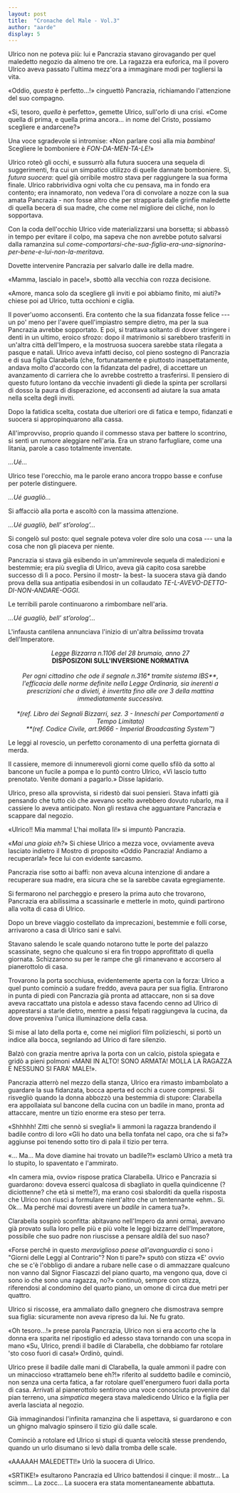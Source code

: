 ```yaml
---
layout: post
title:  "Cronache del Male - Vol.3"
author: "aarde"
display: 5
---
```

Ulrico non ne poteva più: lui e Pancrazia stavano girovagando per quel maledetto negozio da almeno tre ore. La ragazza era euforica, ma il povero Ulrico aveva passato l'ultima mezz'ora a immaginare modi per togliersi la vita. 

«Oddio, *questa* è perfetto...!» cinguettò Pancrazia, richiamando l'attenzione del suo compagno. 

«Si, tesoro, *quella* è perfetto», gemette Ulrico, sull'orlo di una crisi. «Come quella di prima, e quella prima ancora... in nome del Cristo, possiamo scegliere e andarcene?»

Una voce sgradevole si intromise: «Non parlare così alla mia *bambina!* Scegliere le bomboniere è *FON-DA-MEN-TA-LE!*» 

Ulrico roteò gli occhi, e sussurrò alla futura suocera una sequela di suggerimenti, fra cui un simpatico utilizzo di quelle dannate bomboniere. Sì, *futura suocera*: quel già orribile mostro stava per raggiungere la sua forma finale. Ulrico rabbrividiva ogni volta che cu pensava, ma in fondo era contento; era innamorato, non vedeva l'ora di convolare a nozze con la sua amata Pancrazia - non fosse altro che per strapparla dalle grinfie maledette di quella becera di sua madre, che come nel migliore dei cliché, non lo sopportava. 

Con la coda dell'occhio Ulrico vide materializzarsi una borsetta; si abbassò in tempo per evitare il colpo, ma sapeva che non avrebbe potuto salvarsi dalla ramanzina sul *come-comportarsi-che-sua-figlia-era-una-signorina-per-bene-e-lui-non-la-meritava*. 

Dovette intervenire Pancrazia per salvarlo dalle ire della madre.

«Mamma, lascialo in pace!», sbottò alla vecchia con rozza decisione.

«Amore, manca solo da scegliere gli inviti e poi abbiamo finito, mi aiuti?» chiese poi ad Ulrico, tutta occhioni e ciglia.

Il pover'uomo acconsentì. Era contento che la sua fidanzata fosse felice --- un po' meno per l'avere quell'impiastro sempre dietro, ma per la sua Pancrazia avrebbe sopportato. E poi, si trattava soltanto di dover stringere i denti in un ultimo, eroico sfrozo: dopo il matrimonio si sarebbero trasferiti in un'altra città dell'Impero, e la mostruosa suocera sarebbe stata rilegata a pasque e natali. Ulrico aveva infatti deciso, col pieno sostegno di Pancrazia e di sua figlia Clarabella (che, fortunatamente e piuttosto inaspettatamente, andava molto d'accordo con la fidanzata del padre), di accettare un avanzamento di carriera che lo avrebbe costretto a trasferirsi. Il pensiero di questo futuro lontano da vecchie invadenti gli diede la spinta per scrollarsi di dosso la paura di disperazione, ed acconsentì ad aiutare la sua amata nella scelta degli inviti.

Dopo la fatidica scelta, costata due ulteriori ore di fatica e tempo, fidanzati e suocera si appropinquarono alla cassa.

All'improvviso, proprio quando il commesso stava per battere lo scontrino, si sentì un rumore aleggiare nell'aria. Era un strano farfugliare, come una litania, parole a caso totalmente inventate.

*...Ué...* 

Ulrico tese l'orecchio, ma le parole erano ancora troppo basse e confuse per poterle distinguere.

*...Ué guagliò...* 

Si affacciò alla porta e ascoltò con la massima attenzione. 

*...Ué guagliò, bell’ st’orolog’...* 

Si congelò sul posto: quel segnale poteva voler dire solo una cosa --- una la cosa che non gli piaceva per niente.

Pancrazia si stava già esibendo in un'ammirevole sequela di maledizioni e bestemmie; era più sveglia di Ulrico, aveva già capito cosa sarebbe successo di lì a poco. Persino il mostr- la best- la suocera stava già dando prova della sua antipatia esibendosi in un collaudato *TE-L-AVEVO-DETTO-DI-NON-ANDARE-OGGI*.

Le terribili parole continuarono a rimbombare nell'aria.

*...Ué guagliò, bell’ st’orolog’...* 

L'infausta cantilena annunciava l'inizio di un'altra *belissima* trovata dell'Imperatore.

<p style="text-align: center;">
<i>Legge Bizzarra n.1106 del 28 brumaio, anno 27</i><br>
<b>DISPOSIZONI SULL'INVERSIONE NORMATIVA</b><br>
<br>
<i>Per ogni cittadino che ode il segnale n.316* tramite sistema IBS**, l'efficacia delle norme definite nella Legge Ordinaria, sia inerenti a prescrizioni che a divieti, è invertita fino alle ore 3 della mattina immediatamente successiva.</i><br>
<br>
<i>*(ref. Libro dei Segnali Bizzarri, sez. 3 - Inneschi per Comportamenti a Tempo Limitato)</i><br>
<i>**(ref. Codice Civile, art.9666 - Imperial Broadcasting System&trade;)</i></p>

Le leggi al rovescio, un perfetto coronamento di una perfetta giornata di merda.

<!-- Simone: riletto fino a qui -->

Il cassiere, memore di innumerevoli giorni come quello sfilò da sotto al bancone un fucile a pompa e lo puntò contro Ulrico, «Vi lascio tutto prenotato. Venite domani a pagarlo.» Disse lapidario.

Ulrico, preso alla sprovvista, si ridestò dai suoi pensieri. Stava infatti già pensando che tutto ciò che avevano scelto avrebbero dovuto rubarlo, ma il cassiere lo aveva anticipato. Non gli restava che agguantare Pancrazia e scappare dal negozio.

«Ulrico!! Mia mamma! L'hai mollata lì!» si impuntò Pancrazia.

«*Mai una gioia eh?*» Si chiese Ulrico a mezza voce, ovviamente aveva lasciato indietro il Mostro di proposito «Oddio Pancrazia! Andiamo a recuperarla!» fece lui con evidente sarcasmo.

Pancrazia rise sotto ai baffi: non aveva alcuna intenzione di andare a recuperare sua madre, era sicura che se la sarebbe cavata egregiamente.

Si fermarono nel parcheggio e presero la prima auto che trovarono, Pancrazia era abilissima a scassinarle e metterle in moto, quindi partirono alla volta di casa di Ulrico. 

Dopo un breve viaggio costellato da imprecazioni, bestemmie e folli corse, arrivarono a casa di Ulrico sani e salvi.

Stavano salendo le scale quando notarono tutte le porte del palazzo scassinate, segno che qualcuno si era fin troppo approfittato di quella giornata. Schizzarono su per le rampe che gli rimanevano e accorsero al pianerottolo di casa.

Trovarono la porta socchiusa, evidentemente aperta con la forza: Ulrico a quel punto cominciò a sudare freddo, aveva paura per sua figlia.
Entrarono in punta di piedi con Pancrazia già pronta ad attaccare, non si sa dove aveva raccattato una pistola e adesso stava facendo cenno ad Ulrico di apprestarsi a starle dietro, mentre a passi felpati raggiungeva la cucina, da dove proveniva l'unica illuminazione della casa.

Si mise al lato della porta e, come nei migliori film polizieschi, si portò un indice alla bocca, segnlando ad Ulrico di fare silenzio.

Balzò con grazia mentre apriva la porta con un calcio, pistola spiegata e gridò a pieni polmoni «MANI IN ALTO! SONO ARMATA! MOLLA LA RAGAZZA E NESSUNO SI FARA' MALE!».

Pancrazia atterrò nel mezzo della stanza, Ulrico era rimasto imbambolato a guardare la sua fidanzata, bocca aperta ed occhi a cuore compresi. Si risvegliò quando la donna abbozzò una bestemmia di stupore: Clarabella era appollaiata sul bancone della cucina con un badile in mano, pronta ad attaccare, mentre un tizio enorme era steso per terra.

«Shhhhh! Zitti che sennò si sveglia!» li ammonì la ragazza brandendo il badile contro di loro «Gli ho dato una bella tonfata nel capo, ora che si fa?» aggiunse poi tenendo sotto tiro di pala il tizio per terra.

«... Ma... Ma dove diamine hai trovato un badile?!» esclamò Ulrico a metà tra lo stupito, lo spaventato e l'ammirato.

«In camera mia, ovvio» rispose pratica Clarabella. Ulrico e Pancrazia si guardarono: doveva esserci qualcosa di sbagliato in quella quindicenne (?diciottenne? che età si mette?), ma erano così sbalorditi da quella risposta che Ulrico non riuscì a formulare nient'altro che un tentennante «ehm.. Si. Ok... Ma perché mai dovresti avere un *badile* in camera tua?».

Clarabella sospirò sconfitta: abitavano nell'Impero da anni ormai, avevano già provato sulla loro pelle più e più volte le leggi bizzarre dell'Imperatore, possibile che suo padre non riuscisse a pensare aldilà del suo naso?

«Forse perché in questo *meraviglioso paese all'avanguardia* ci sono i "Giorni delle Leggi al Contrario"? Non ti pare?» sputò con stizza «E' ovvio che se c'è l'obbligo di andare a rubare nelle case o di ammazzare qualcuno non vanno dal Signor Fiascazzi del piano quarto, ma vengono qua, dove ci sono io che sono una ragazza, no?» continuò, sempre con stizza, riferendosi al condomino del quarto piano, un omone di circa due metri per quattro.

Ulrico si riscosse, era ammaliato dallo gnegnero che dismostrava sempre sua figlia: sicuramente non aveva ripreso da lui. Ne fu grato. 

«Oh tesoro...!» prese parola Pancrazia, Ulrico non si era accorto che la donna era sparita nel ripostiglio ed adesso stava tornando con una scopa in mano «Su, Ulrico, prendi il badile di Clarabella, che dobbiamo far rotolare 'sto coso fuori di casa!» Ordinò, quindi.

Ulrico prese il badile dalle mani di Clarabella, la quale ammonì il padre con un minaccioso «trattamelo bene eh?!» riferito al suddetto badile e cominciò, non senza una certa fatica, a far rotolare quell'energumero fuori dalla porta di casa. Arrivati al pianerottolo sentirono una voce conosciuta provenire dal pian terreno, una *simpatica* megera stava maledicendo Ulrico e la figlia per averla lasciata al negozio. 

Già immaginandosi l'infinita ramanzina che li aspettava, si guardarono e con un ghigno malvagio spinsero il tizio giù dalle scale.

Cominciò a rotolare ed Ulrico si stupì di quanta velocità stesse prendendo, quando un urlo disumano si levò dalla tromba delle scale.

«AAAAAH MALEDETTI!» Urlò la suocera di Ulrico.

«SRTIKE!» esultarono Pancrazia ed Ulrico battendosi il cinque: il mostr... La scimm... La zocc... La suocera era stata momentaneamente abbattuta.